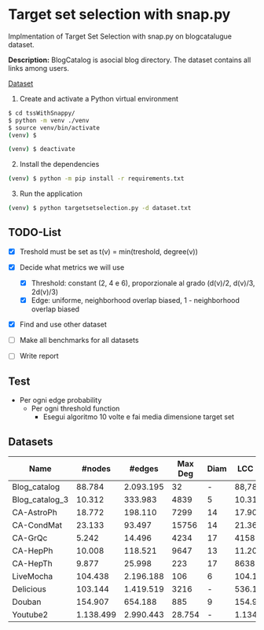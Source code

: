 # Target set selection with snap.py

Implmentation of Target Set Selection with snap.py on blogcatalugue dataset.

**Description:** BlogCatalog is asocial blog directory. The dataset contains all links among users.

[Dataset](http://networkrepository.com/soc-BlogCatalog.php)

1. Create and activate a Python virtual environment

```sh
$ cd tssWithSnappy/
$ python -m venv ./venv
$ source venv/bin/activate
(venv) $
```

```sh
(venv) $ deactivate
```

2. Install the dependencies

```sh
(venv) $ python -m pip install -r requirements.txt
```

3. Run the application

```sh
(venv) $ python targetsetselection.py -d dataset.txt
```

## TODO-List

- [x] Treshold must be set as t(v) = min(treshold, degree(v))  
- [x] Decide what metrics we will use
  - [x] Threshold: constant (2, 4 e 6), proporzionale al grado (d(v)/2, d(v)/3, 2d(v)/3)
  - [x] Edge: uniforme, neighborhood overlap biased, 1 - neighborhood overlap biased 
- [x] Find and use other dataset
- [ ] Make all benchmarks for all datasets
- [ ] Write report


## Test
- Per ogni edge probability
  - Per ogni threshold function
    - Esegui algoritmo 10 volte e fai media dimensione target set

## Datasets

|Name|#nodes|#edges|Max Deg|Diam|LCC Size|#Triangles|Clust Coeff|Modul|
|---|---|---|---|---|---|---|---|---|
|Blog_catalog|88.784|2.093.195|32|-|88,784|51.193.389|0.3533|0.3182|
|Blog_catalog_3|10.312|333.983|4839|5|10.312|5.608.664|0.4631|0.2374|
|CA-AstroPh|18.772|198.110|7299|14|17.903|1.351.441|0.6309|0.3072|
|CA-CondMat|23.133|93.497|15756|14|21.363|173.361|0.6339|0.5809|
|CA-GrQc|5.242|14.496|4234|17|4158|48.260|0.5304|0.7433|
|CA-HepPh|10.008|118.521|9647|13|11.204|3.358.499|0.6118|0.5085|
|CA-HepTh|9.877|25.998|223|17|8638|28.399|0.4718|0.6128|
|LiveMocha|104.438|2.196.188|106|6|104.103|336.651|0.0544|0.36|
|Delicious|103.144|1.419.519|3216|-|536.108|487.972|QUI_MANCA|0.602|
|Douban|154.907|654.188|885|9|154.908|40.612|0.0160|0.5773|
|Youtube2|1.138.499|2.990.443|28.754|-|1.134.890|3.056.537|QUI_MANCA|0.6506|
